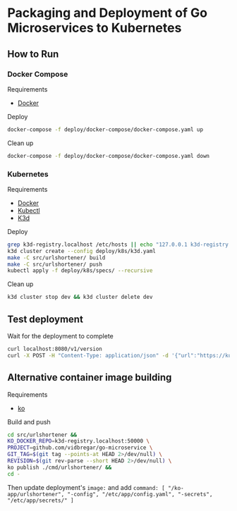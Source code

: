 # Packaging and Deployment of Go Microservices to Kubernetes

## How to Run

### Docker Compose

Requirements

- [Docker](https://docs.docker.com/get-docker/)

Deploy

``` bash
docker-compose -f deploy/docker-compose/docker-compose.yaml up
```

Clean up

``` bash
docker-compose -f deploy/docker-compose/docker-compose.yaml down
```

### Kubernetes

Requirements

- [Docker](https://docs.docker.com/get-docker/)
- [Kubectl](https://kubernetes.io/docs/tasks/tools/#kubectl)
- [K3d](https://k3d.io/v5.2.2/#installation)

Deploy

``` bash
grep k3d-registry.localhost /etc/hosts || echo "127.0.0.1 k3d-registry.localhost" | sudo tee -a /etc/hosts
k3d cluster create --config deploy/k8s/k3d.yaml
make -C src/urlshortener/ build
make -C src/urlshortener/ push
kubectl apply -f deploy/k8s/specs/ --recursive
```

Clean up

``` bash
k3d cluster stop dev && k3d cluster delete dev
```

## Test deployment

Wait for the deployment to complete

``` bash
curl localhost:8080/v1/version
curl -X POST -H "Content-Type: application/json" -d '{"url":"https://kubernetes.io/docs/concepts/overview/what-is-kubernetes/"}' localhost:8080/v1/url
```

## Alternative container image building

Requirements

- [ko](https://github.com/google/ko)

Build and push
``` bash
cd src/urlshortener &&
KO_DOCKER_REPO=k3d-registry.localhost:50000 \
PROJECT=github.com/vidbregar/go-microservice \
GIT_TAG=$(git tag --points-at HEAD 2>/dev/null) \
REVISION=$(git rev-parse --short HEAD 2>/dev/null) \
ko publish ./cmd/urlshortener/ &&
cd -
```

Then update deployment's `image:` and add `command: [ "/ko-app/urlshortener", "-config", "/etc/app/config.yaml", "-secrets", "/etc/app/secrets/" ]` 
